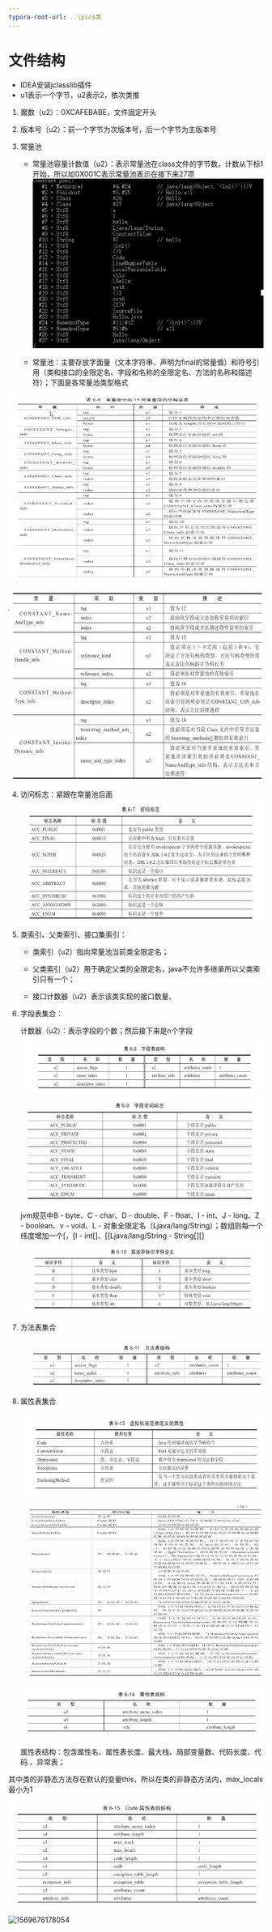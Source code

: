 ```yaml
---
typora-root-url: ..\pics类
---
```


# 文件结构

- IDEA安装jclasslib插件
- u1表示一个字节，u2表示2，依次类推

1. 魔数（u2）：0XCAFEBABE，文件固定开头

2. 版本号（u2）：前一个字节为次版本号，后一个字节为主版本号

3. 常量池

   - 常量池容量计数值（u2）：表示常量池在class文件的字节数，计数从下标1开始，所以如0X001C表示常量池表示在接下来27项![1569310339452](/../JVM/pic/1569310339452.png)

   - 常量池：主要存放字面量（文本字符串、声明为final的常量值）和符号引用（类和接口的全限定名、字段和名称的全限定名、方法的名称和描述符）；下面是各常量池类型格式

![1569310984760](/../JVM/pic/1569310984760.png)

![1569311030997](/../JVM/pic/1569311030997.png)



4. 访问标志：紧跟在常量池后面![1569314494568](/../JVM/pic/1569314494568.png)

5. 类索引、父类索引、接口集索引：

   - 类索引（u2）指向常量池当前类全限定名；

   - 父类索引（u2）用于确定父类的全限定名，java不允许多继承所以父类索引只有一个；

   - 接口计数器（u2）表示该类实现的接口数量、

6. 字段表集合：

   计数器（u2）：表示字段的个数；然后接下来是n个字段



   ![1569547858348](/../JVM/pic/1569547858348.png)

   ![1569547858348](/../JVM/pic/1569547904427.png)

   jvm规范中B - byte、C - char、D - double、F - float、I - int、J - long、Z - boolean、v - void、L - 对象全限定名（Ljava/lang/String）；数组则每一个纬度增加一个[，[I - int[]、[[Ljava/lang/String - String[][]![1569548072483](/../JVM/pic/1569548072483.png)

7. 方法表集合

   ![1569550011355](/../JVM/pic/1569550011355.png)

8. 属性表集合



   ![1569548556700](/../JVM/pic/1569548556700.png)![1569548621210](/../JVM/pic/1569548621210.png)

   ![1569548556700](/../JVM/pic/1569548643450.png)

   	属性表结构：包含属性名、属性表长度、最大栈、局部变量数、代码长度、代码 、异常表；

其中类的非静态方法存在默认的变量this，所以在类的非静态方法内，max_locals最小为1

![1569549890301](/../JVM/pic/1569549890301.png)

   

![1569676178054](/../redis/pic/　异常表.png)